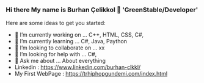 ### Hi there My name is Burhan Çelikkol 👋  'GreenStable/Developer'

<!--
**burhanclkkl/BurhanClkkl** is a ✨ _special_ ✨ repository because its `README.md` (this file) appears on your GitHub profile.-->

Here are some ideas to get you started:




- 🔭 I’m currently working on ... C++, HTML, CSS, C#, 
- 🌱 I’m currently learning ... C#, Java, Paython
- 👯 I’m looking to collaborate on ... xx
- 🤔 I’m looking for help with ... C#,
- 💬 Ask me about ... About everything
- Linkedin : https://www.linkedin.com/burhan-clkkl/
- My First WebPage : https://trhiphopgundemi.com/index.html


